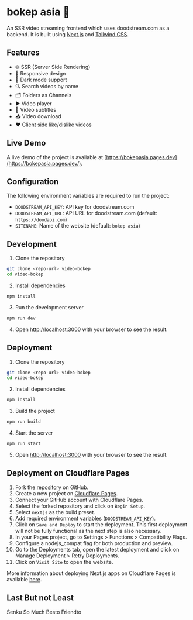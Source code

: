 # bokep asia 🎥

An SSR video streaming frontend which uses doodstream.com as a backend. It is built using [Next.js](https://nextjs.org/) and [Tailwind CSS](https://tailwindcss.com/).

## Features

-   🌐 SSR (Server Side Rendering)
-   📱 Responsive design
-   🌙 Dark mode support
-   🔍 Search videos by name
-   🗂️ Folders as Channels
-   ▶️ Video player
-   📝 Video subtitles
-   📥 Video download
-   ❤ Client side like/dislike videos

## Live Demo

A live demo of the project is available at [https://bokepasia.pages.dev](https://bokepasia.pages.dev/).

## Configuration

The following environment variables are required to run the project:

-   `DOODSTREAM_API_KEY`: API key for doodstream.com
-   `DOODSTREAM_API_URL`: API URL for doodstream.com (default: `https://doodapi.com`)
-   `SITENAME`: Name of the website (default: `bokep asia`)

## Development

1. Clone the repository

```bash
git clone <repo-url> video-bokep
cd video-bokep
```

2. Install dependencies

```bash
npm install
```

3. Run the development server

```bash
npm run dev
```

4. Open [http://localhost:3000](http://localhost:3000) with your browser to see the result.

## Deployment

1. Clone the repository

```bash
git clone <repo-url> video-bokep
cd video-bokep
```

2. Install dependencies

```bash
npm install
```

3. Build the project

```bash
npm run build
```

4. Start the server

```bash
npm run start
```

5. Open [http://localhost:3000](http://localhost:3000) with your browser to see the result.

## Deployment on Cloudflare Pages

1. Fork the [repository](https://github.com/eigomail/video-bokep) on GitHub.
2. Create a new project on [Cloudflare Pages](https://pages.cloudflare.com/).
3. Connect your GitHub account with Cloudflare Pages.
4. Select the forked repository and click on `Begin Setup`.
5. Select `nextjs` as the build preset.
6. Add required environment variables (`DOODSTREAM_API_KEY`).
7. Click on `Save and Deploy` to start the deployment. This first deployment will not be fully functional as the next step is also necessary.
8. In your Pages project, go to Settings > Functions > Compatibility Flags.
9. Configure a nodejs_compat flag for both production and preview.
10. Go to the Deployments tab, open the latest deployment and click on Manage Deployment > Retry Deployments.
11. Click on `Visit Site` to open the website.

More information about deploying Next.js apps on Cloudflare Pages is available [here](https://developers.cloudflare.com/pages/framework-guides/deploy-a-nextjs-site/#deploy-via-the-cloudflare-dashboard).

## Last But not Least

Senku So Much Besto Friendto
